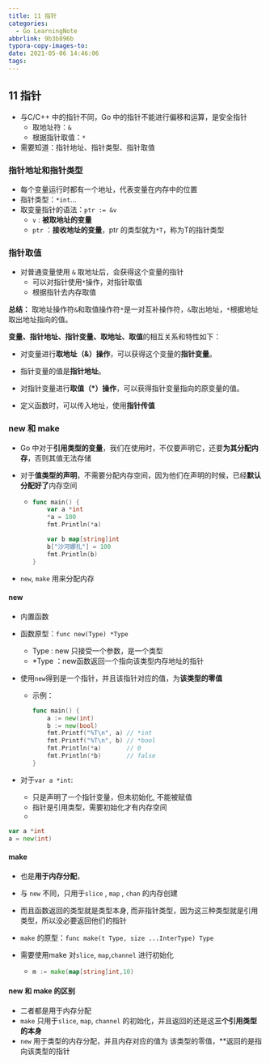 ```yaml
---
title: 11 指针
categories: 
  - Go LearningNote
abbrlink: 9b3b896b
typora-copy-images-to:
date: 2021-05-06 14:46:06
tags:
---
```




## 11 指针

* 与C/C++ 中的指针不同，Go 中的指针不能进行偏移和运算，是安全指针
  * 取地址符：`&`
  * 根据指针取值：`*`
* 需要知道：指针地址、指针类型、指针取值



### 指针地址和指针类型

* 每个变量运行时都有一个地址，代表变量在内存中的位置
* 指针类型：`*int`...
* 取变量指针的语法：`ptr := &v`
  * `v` : **被取地址的变量**
  * `ptr` ：**接收地址的变量**，ptr 的类型就为`*T`，称为T的指针类型



### 指针取值

* 对普通变量使用 `&` 取地址后，会获得这个变量的指针
  * 可以对指针使用`*`操作，对指针取值
  * 根据指针去内存取值

**总结：** 取地址操作符`&`和取值操作符`*`是一对互补操作符，`&`取出地址，`*`根据地址取出地址指向的值。



**变量、指针地址、指针变量、取地址、取值**的相互关系和特性如下：

* 对变量进行**取地址（&）操作**，可以获得这个变量的**指针变量**。
* 指针变量的值是**指针地址**。
* 对指针变量进行**取值（*）操作**，可以获得指针变量指向的原变量的值。



* 定义函数时，可以传入地址，使用**指针传值**



### new 和 make

* Go 中对于**引用类型的变量**，我们在使用时，不仅要声明它，还要**为其分配内存**，否则其值无法存储

* 对于**值类型的声明**，不需要分配内存空间，因为他们在声明的时候，已经**默认分配好了**内存空间

  * ```go
    func main() {
    	var a *int
    	*a = 100
    	fmt.Println(*a)
    
    	var b map[string]int
    	b["沙河娜扎"] = 100
    	fmt.Println(b)
    }
    ```

* `new`, `make` 用来分配内存



#### new

* 内置函数

* 函数原型：`func new(Type) *Type`

  * Type : new 只接受一个参数，是一个类型
  * *Type ：new函数返回一个指向该类型内存地址的指针

* 使用`new`得到是一个指针，并且该指针对应的值，为**该类型的零值**

  * 示例：

    ```go
    func main() {
    	a := new(int)
    	b := new(bool)
    	fmt.Printf("%T\n", a) // *int
    	fmt.Printf("%T\n", b) // *bool
    	fmt.Println(*a)       // 0
    	fmt.Println(*b)       // false
    }	
    ```

* 对于`var a *int`: 

  * 只是声明了一个指针变量，但未初始化, 不能被赋值
  * 指针是引用类型，需要初始化才有内存空间
  * 

```go
var a *int
a = new(int)
```



#### make

* 也是**用于内存分配**，

* 与 `new` 不同，只用于`slice` , `map` , `chan` 的内存创建

* 而且函数返回的类型就是类型本身, 而非指针类型，因为这三种类型就是引用类型，所以没必要返回他们的指针

* `make` 的原型：`func make(t Type, size ...InterType) Type`

* 需要使用make 对`slice`, `map`,`channel` 进行初始化

  * ```go
    m := make(map[string]int,10)
    ```

    

#### new 和 make 的区别

* 二者都是用于内存分配
* `make` 只用于`slice`, `map`, `channel` 的初始化，并且返回的还是这**三个引用类型的本身**
* `new` 用于类型的内存分配，并且内存对应的值为 该类型的零值，**返回的是指向该类型的指针